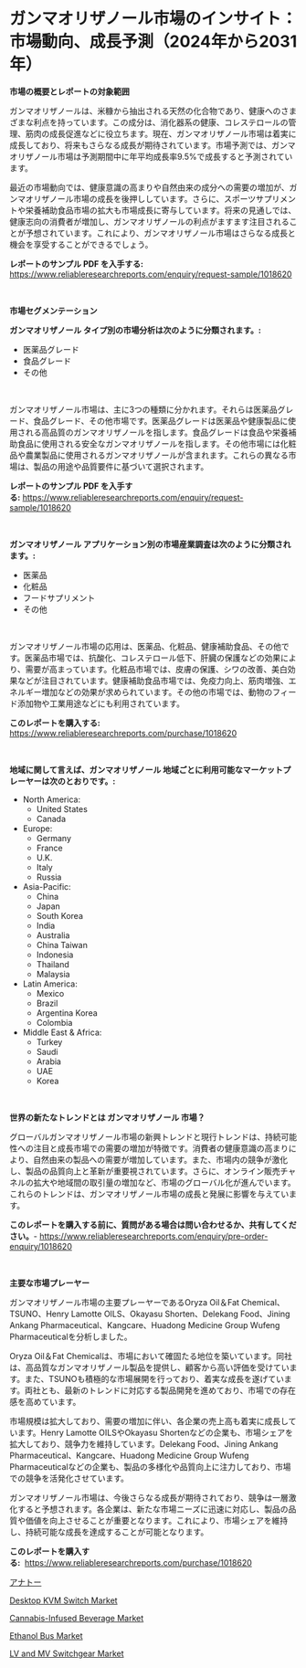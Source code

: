 <p><h1>ガンマオリザノール市場のインサイト：市場動向、成長予測（2024年から2031年）</h1></p><p><strong>市場の概要とレポートの対象範囲</strong></p>
<p><p>ガンマオリザノールは、米糠から抽出される天然の化合物であり、健康へのさまざまな利点を持っています。この成分は、消化器系の健康、コレステロールの管理、筋肉の成長促進などに役立ちます。現在、ガンマオリザノール市場は着実に成長しており、将来もさらなる成長が期待されています。市場予測では、ガンマオリザノール市場は予測期間中に年平均成長率9.5%で成長すると予測されています。</p><p>最近の市場動向では、健康意識の高まりや自然由来の成分への需要の増加が、ガンマオリザノール市場の成長を後押ししています。さらに、スポーツサプリメントや栄養補助食品市場の拡大も市場成長に寄与しています。将来の見通しでは、健康志向の消費者が増加し、ガンマオリザノールの利点がますます注目されることが予想されています。これにより、ガンマオリザノール市場はさらなる成長と機会を享受することができるでしょう。</p></p>
<p><strong>レポートのサンプル PDF を入手する:</strong> <a href="https://www.reliableresearchreports.com/enquiry/request-sample/1018620">https://www.reliableresearchreports.com/enquiry/request-sample/1018620</a></p>
<p>&nbsp;</p>
<p><strong>市場セグメンテーション</strong></p>
<p><strong>ガンマオリザノール タイプ別の市場分析は次のように分類されます。:</strong></p>
<p><ul><li>医薬品グレード</li><li>食品グレード</li><li>その他</li></ul></p>
<p>&nbsp;</p>
<p><p>ガンマオリザノール市場は、主に3つの種類に分かれます。それらは医薬品グレード、食品グレード、その他市場です。医薬品グレードは医薬品や健康製品に使用される高品質のガンマオリザノールを指します。食品グレードは食品や栄養補助食品に使用される安全なガンマオリザノールを指します。その他市場には化粧品や農業製品に使用されるガンマオリザノールが含まれます。これらの異なる市場は、製品の用途や品質要件に基づいて選択されます。</p></p>
<p><strong>レポートのサンプル PDF を入手する:</strong>&nbsp;<a href="https://www.reliableresearchreports.com/enquiry/request-sample/1018620">https://www.reliableresearchreports.com/enquiry/request-sample/1018620</a></p>
<p>&nbsp;</p>
<p><strong> ガンマオリザノール アプリケーション別の市場産業調査は次のように分類されます。:</strong></p>
<p><ul><li>医薬品</li><li>化粧品</li><li>フードサプリメント</li><li>その他</li></ul></p>
<p>&nbsp;</p>
<p><p>ガンマオリザノール市場の応用は、医薬品、化粧品、健康補助食品、その他です。医薬品市場では、抗酸化、コレステロール低下、肝臓の保護などの効果により、需要が高まっています。化粧品市場では、皮膚の保護、シワの改善、美白効果などが注目されています。健康補助食品市場では、免疫力向上、筋肉増強、エネルギー増加などの効果が求められています。その他の市場では、動物のフィード添加物や工業用途などにも利用されています。</p></p>
<p><strong>このレポートを購入する:</strong>&nbsp; <a href="https://www.reliableresearchreports.com/purchase/1018620">https://www.reliableresearchreports.com/purchase/1018620</a></p>
<p>&nbsp;</p>
<p><strong>地域に関して言えば、ガンマオリザノール 地域ごとに利用可能なマーケットプレーヤーは次のとおりです。:</strong></p>
<p><ul>
    <li>
        North America:
        <ul>
            <li>United States</li>
            <li>Canada</li>
        </ul>
    </li>
    <li>
        Europe:
        <ul>
            <li>Germany</li>
            <li>France</li>
            <li>U.K.</li>
            <li>Italy</li>
            <li>Russia</li>
        </ul>
    </li>
    <li>
        Asia-Pacific:
        <ul>
            <li>China</li>
            <li>Japan</li>
            <li>South Korea</li>
            <li>India</li>
            <li>Australia</li>
            <li>China Taiwan</li>
            <li>Indonesia</li>
            <li>Thailand</li>
            <li>Malaysia</li>
        </ul>
    </li>
    <li>
        Latin America:
        <ul>
            <li>Mexico</li>
            <li>Brazil</li>
            <li>Argentina Korea</li>
            <li>Colombia</li>
        </ul>
    </li>
    <li>
        Middle East & Africa:
        <ul>
            <li>Turkey</li>
            <li>Saudi</li>
            <li>Arabia</li>
            <li>UAE</li>
            <li>Korea</li>
        </ul>
    </li>
    </ul></p>
<p>&nbsp;</p>
<p><strong>世界の新たなトレンドとは ガンマオリザノール 市場？</strong></p>
<p><p>グローバルガンマオリザノール市場の新興トレンドと現行トレンドは、持続可能性への注目と成長市場での需要の増加が特徴です。消費者の健康意識の高まりにより、自然由来の製品への需要が増加しています。また、市場内の競争が激化し、製品の品質向上と革新が重要視されています。さらに、オンライン販売チャネルの拡大や地域間の取引量の増加など、市場のグローバル化が進んでいます。これらのトレンドは、ガンマオリザノール市場の成長と発展に影響を与えています。</p></p>
<p><strong>このレポートを購入する前に、質問がある場合は問い合わせるか、共有してください。</strong>- <a href="https://www.reliableresearchreports.com/enquiry/pre-order-enquiry/1018620">https://www.reliableresearchreports.com/enquiry/pre-order-enquiry/1018620</a></p>
<p>&nbsp;</p>
<p><strong>主要な市場プレーヤー</strong></p>
<p><p>ガンマオリザノール市場の主要プレーヤーであるOryza Oil＆Fat Chemical、TSUNO、Henry Lamotte OILS、Okayasu Shorten、Delekang Food、Jining Ankang Pharmaceutical、Kangcare、Huadong Medicine Group Wufeng Pharmaceuticalを分析しました。 </p><p>Oryza Oil＆Fat Chemicalは、市場において確固たる地位を築いています。同社は、高品質なガンマオリザノール製品を提供し、顧客から高い評価を受けています。また、TSUNOも積極的な市場展開を行っており、着実な成長を遂げています。両社とも、最新のトレンドに対応する製品開発を進めており、市場での存在感を高めています。</p><p>市場規模は拡大しており、需要の増加に伴い、各企業の売上高も着実に成長しています。Henry Lamotte OILSやOkayasu Shortenなどの企業も、市場シェアを拡大しており、競争力を維持しています。Delekang Food、Jining Ankang Pharmaceutical、Kangcare、Huadong Medicine Group Wufeng Pharmaceuticalなどの企業も、製品の多様化や品質向上に注力しており、市場での競争を活発化させています。</p><p>ガンマオリザノール市場は、今後さらなる成長が期待されており、競争は一層激化すると予想されます。各企業は、新たな市場ニーズに迅速に対応し、製品の品質や価値を向上させることが重要となります。これにより、市場シェアを維持し、持続可能な成長を達成することが可能となります。</p></p>
<p><strong>このレポートを購入する:</strong>&nbsp;&nbsp;<a href="https://www.reliableresearchreports.com/purchase/1018620">https://www.reliableresearchreports.com/purchase/1018620</a></p>
<p><p><a href="https://github.com/zjkmgcs938405/Market-Research-Report-List-1/blob/main/8715318188574.md">アナトー</a></p><p><a href="https://cute-banjo-8ca.notion.site/Desktop-KVM-Switch-Market-Size-Growth-Outlook-from-2024-to-2031-projecting-at-Market-s-Trends-Anal-d847967d68c44556ad6a2f01ccaf83a8">Desktop KVM Switch Market</a></p><p><a href="https://issuu.com/reportprime-2/docs/cannabis-infused-beverage-market-size-2030.pptx">Cannabis-Infused Beverage Market</a></p><p><a href="https://github.com/JameTravis/Market-Research-Report-List-4/blob/main/ethanol-bus-market.md">Ethanol Bus Market</a></p><p><a href="https://view.publitas.com/reportprime-1/global-lv-and-mv-switchgear-market-size-and-market-trends-insights-and-projections-from-2024-to-2031/">LV and MV Switchgear Market</a></p></p>